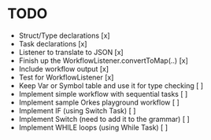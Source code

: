 # TODO
* Struct/Type declarations [x]
* Task declarations [x]
* Listener to translate to JSON [x]
* Finish up the WorkflowListener.convertToMap(..) [x]
* Include workflow output [x]
* Test for WorkflowListener [x]
* Keep Var or Symbol table and use it for type checking [ ]
* Implement simple workflow with sequential tasks [ ]
* Implement sample Orkes playground workflow [ ]
* Implement IF (using Switch Task) [ ]
* Implement Switch (need to add it to the grammar) [ ]
* Implement WHILE loops (using While Task) [ ]
